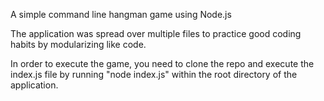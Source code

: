 A simple command line hangman game using Node.js

The application was spread over multiple files to practice good coding habits by modularizing like code.

In order to execute the game, you need to clone the repo and execute the index.js file by running "node index.js" within the root directory of the application.
